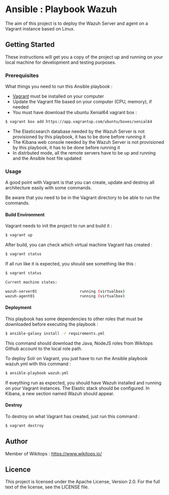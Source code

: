 # Ansible : Playbook Wazuh

The aim of this project is to deploy the Wazuh Server and agent on a Vagrant instance based on Linux.

## Getting Started

These instructions will get you a copy of the project up and running on your local machine for development and testing purposes.

### Prerequisites

What things you need to run this Ansible playbook :

*   [Vagrant](https://www.vagrantup.com/docs/installation/) must be installed on your computer
*   Update the Vagrant file based on your computer (CPU, memory), if needed
*   You must have download the ubuntu Xenial64 vagrant box :

```bash
$ vagrant box add https://app.vagrantup.com/ubuntu/boxes/xenial64
```
*   The Elasticsearch database needed by the Wazuh Server is not provisioned by this playbook, it has to be done before running it
*   The Kibana web console needed by the Wazuh Server is not provisioned by this playbook, it has to be done before running it
*   In distrbuted mode, all the remote servers have to be up and running and the Ansible host file updated

### Usage

A good point with Vagrant is that you can create, update and destroy all architecture easily with some commands.

Be aware that you need to be in the Vagrant directory to be able to run the commands.

#### Build Environment

Vagrant needs to init the project to run and build it :

```bash
$ vagrant up
```

After build, you can check which virtual machine Vagrant has created :

```bash
$ vagrant status
```

If all run like it is expected, you should see something like this :

```bash
$ vagrant status

Current machine states:

wazuh-server01                   running (virtualbox)
wazuh-agent01                    running (virtualbox)
```

#### Deployment

This playbook has some dependencies to other roles that must be downloaded before executing the playbook :

```bash
$ ansible-galaxy install -r requirements.yml
```

This command should download the Java, NodeJS roles from Wikitops Github account to the local role path.

To deploy Solr on Vagrant, you just have to run the Ansible playbook wazuh.yml with this command :

```bash
$ ansible-playbook wazuh.yml
```

If eveything run as expected, you should have Wazuh installed and running on your Vagrant instances.
The Elastic stack should be configured. In Kibana, a new section named Wazuh should appear.

#### Destroy

To destroy on what Vagrant has created, just run this command :

```bash
$ vagrant destroy
```

## Author

Member of Wikitops : https://www.wikitops.io/

## Licence

This project is licensed under the Apache License, Version 2.0. For the full text of the license, see the LICENSE file.
